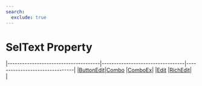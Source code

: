 ```yaml
---
search:
  exclude: true
---
```


<h1 class="heading"><span class="name">SelText Property</span></h1>

|--------------------------------------|----------------------------------|--------------------------------|
|[ButtonEdit](../objects/buttonedit.md)|[Combo](../objects/combo.md)      |[ComboEx](../objects/comboex.md)|
|[Edit](../objects/edit.md)            |[RichEdit](../objects/richedit.md)|&nbsp;                          |
